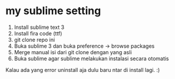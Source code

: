 # my sublime setting

1. Install sublime text 3
2. Install fira code (ttf)
3. git clone repo ini
4. Buka sublime 3 dan buka preference -> browse packages
5. Merge manual isi dari git clone dengan yang asli
6. Buka sublime agar sublime melakukan instalasi secara otomatis

Kalau ada yang error uninstall aja dulu baru ntar di install lagi. :)